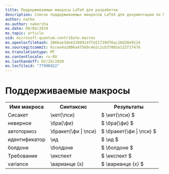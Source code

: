```yaml
---
title: Поддерживаемые макросы LaTeX для разработки
description: Список поддерживаемых макросов LaTeX для документации по Microsoft Quantum Development Kit.
author: natke
ms.author: nakersha
ms.date: 09/04/2019
ms.topic: article
uid: microsoft.quantum.contribute.macros
ms.openlocfilehash: 2866ae3de43280914ffe51739d76ac10d28e9124
ms.sourcegitcommit: 6ccea4a2006a47569c4e2c2cb37001e132f17476
ms.translationtype: MT
ms.contentlocale: ru-RU
ms.lasthandoff: 02/28/2020
ms.locfileid: "77906922"
---
```

# <a name="supported-macros"></a>Поддерживаемые макросы

<table>
<tr><th>Имя макроса</th><th>Синтаксис</th><th>Результаты</th></tr>
<tr><td>Сисакет</td><td>\кет{\пси}</td><td>$ \кет{\пси} $</td></tr>
<tr><td>неверное</td><td>\бра{\фи}</td><td>$ \бра{\фи} $</td></tr>
<tr><td>автотормоз</td><td>\бракет{\фи | \пси}</td><td>$ \бракет{\фи | \пси} $</td></tr>
<tr><td>идентификатор</td><td>\ид</td><td>$ \ид $</td></tr>
<tr><td>болдоне</td><td>\болдоне</td><td>$ \болдоне $</td></tr>
<tr><td>Требование</td><td>\експект</td><td>$ \експект $</td></tr>
<tr><td>variance</td><td>\варианце (x)</td><td>$ \варианце (x) $</td></tr>
</table>